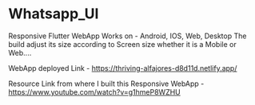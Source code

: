 # Whatsapp_UI

Responsive Flutter WebApp Works on - Android, IOS, Web, Desktop
 The build adjust its size according to Screen size whether it is a Mobile or Web....

 WebApp deployed Link - https://thriving-alfajores-d8d11d.netlify.app/

 Resource Link from where I built this Responsive WebApp - https://www.youtube.com/watch?v=g1hmeP8WZHU